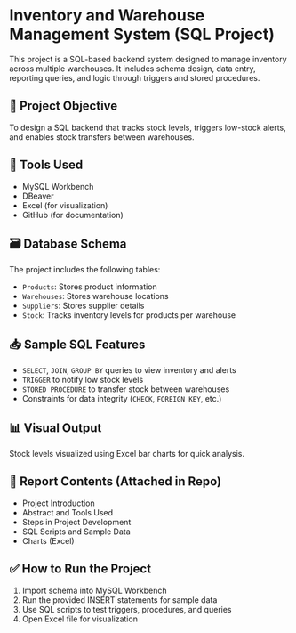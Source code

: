 # Inventory and Warehouse Management System (SQL Project)

This project is a SQL-based backend system designed to manage inventory across multiple warehouses. It includes schema design, data entry, reporting queries, and logic through triggers and stored procedures.

## 🚀 Project Objective
To design a SQL backend that tracks stock levels, triggers low-stock alerts, and enables stock transfers between warehouses.

## 🧰 Tools Used
- MySQL Workbench
- DBeaver
- Excel (for visualization)
- GitHub (for documentation)

## 🗃️ Database Schema
The project includes the following tables:
- `Products`: Stores product information
- `Warehouses`: Stores warehouse locations
- `Suppliers`: Stores supplier details
- `Stock`: Tracks inventory levels for products per warehouse

## 📥 Sample SQL Features
- `SELECT`, `JOIN`, `GROUP BY` queries to view inventory and alerts
- `TRIGGER` to notify low stock levels
- `STORED PROCEDURE` to transfer stock between warehouses
- Constraints for data integrity (`CHECK`, `FOREIGN KEY`, etc.)

## 📊 Visual Output
Stock levels visualized using Excel bar charts for quick analysis.

## 📄 Report Contents (Attached in Repo)
- Project Introduction
- Abstract and Tools Used
- Steps in Project Development
- SQL Scripts and Sample Data
- Charts (Excel)

## ✅ How to Run the Project
1. Import schema into MySQL Workbench
2. Run the provided INSERT statements for sample data
3. Use SQL scripts to test triggers, procedures, and queries
4. Open Excel file for visualization
